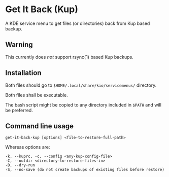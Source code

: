 # Get It Back (Kup)

A KDE service menu to get files (or directories) back from Kup based backup.

## Warning

This currently does *not* support rsync(1) based Kup backups.

## Installation

Both files should go to `$HOME/.local/share/kio/servicemenus/` directory.

Both files shall be executable.

The bash script might be copied to any directory included in `$PATH` and will be preferred.

## Command line usage

```
get-it-back-kup [options] <file-to-restore-full-path>
```

Whereas options are:

```
-k, --kuprc, -c, --config <any-kup-config-file>
-C, --outdir <directory-to-restore-files-in>
-D, --dry-run
-S, --no-save (do not create backups of existing files before restore)
```

